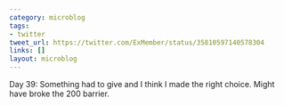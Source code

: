 ```yaml
---
category: microblog
tags:
- twitter
tweet_url: https://twitter.com/ExMember/status/35810597140578304
links: []
layout: microblog
---
```

Day 39: Something had to give and I think I made the right choice. Might have broke the 200 barrier.
